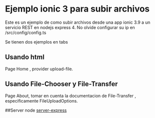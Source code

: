 # Ejemplo ionic 3 para subir archivos
Este es un ejemplo de como subir archivos desde una app ionic 3.9 a un servicio REST en nodejs express 4.
No olvide configurar su ip en /src/config/config.ts

Se tienen dos ejemplos en tabs
## Usando html

Page Home , provider upload-file.

## Usando File-Chooser y File-Transfer

Page About, tomar en cuenta la documentacion de File-Transfer , especificamente  FileUploadOptions.

##Server node 
[server-express](https://github.com/GtaTorrez/serverUploadFileExpress)